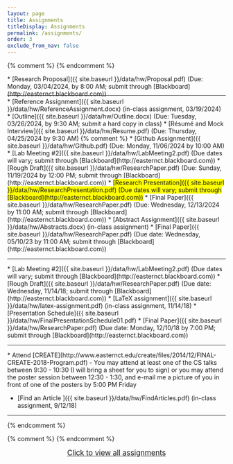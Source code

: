 ```yaml
---
layout: page
title: Assignments 
titleDisplay: Assignments 
permalink: /assignments/
order: 3
exclude_from_nav: false 
---
```


<style>

.hide {
  display:none
}

table, th, td {
  border: 0px solid black;
  border-collapse: collapse;
  text-align: center;
}

td.left {
    text-align: left;
}

a.hide, tr.hide {
    display: none;
}

.due {
    background-color: yellow
}

</style>

<script>
function removeHideClass() {
  var elements = document.getElementsByTagName("tr");
  for (var i = 0; i < elements.length; i++) {
    elements[i].classList.remove("hide");
  }

  element = document.getElementById('hideprevious');
  element.classList.add('hide'); 
} 

</script>

{% comment %}
{% endcomment %}
<div id = 'hidden' class = 'hide' markdown="1">

* Course setup
    * Sign up for [Piazza](https://piazza.com) using your Eastern e-mail address. You will be getting an e-mail with more information shortly.
    * Sign up for [Perusall](https://perusall.com) using your Eastern e-mail address, and enroll in this course. The course code can be found on the syllabus in the [Course Information]({{ site.baseurl }}/info/) section.
* [Autobiography and Piazza Post ]({{ site.baseurl }}/data/hw/Autobiography.pdf) (Due: Thursday, 01/25/2024)
* [Searching the Literature]({{ site.baseurl }}/data/hw/LitSearch.docx) (Due: Tuesday, 01/30/2024); submit through [Blackboard](http://easternct.blackboard.com))
* [Article Discussion - Cellular automata model for evacuation with obstacles](https://perusall.com) (Due: <strike>Tuesday, 01/30/2024</strike> Thursday, 2/1/2024)
* [Article Discussion - Experimental evidence of massive-scale emotional contagion through social networks](https://perusall.com) (Due: Tuesday, 02/06/2024)
* Find an article - see post on [Piazza](https://piazza.com) (Due: Tuesday, 02/06/2024)
* [Article Critique]({{ site.baseurl }}/data/hw/Evaluation-Perusall.pdf) (Due: Monday, 02/13/2024 by 09:30 AM)
* [Literature Review and Annotated Bibliography]({{ site.baseurl }}/data/hw/LitReview.pdf) (Due: Thursday, 02/22/2024 by 9:30 AM; submit through [Blackboard](http://easternct.blackboard.com))
* <span class = 'ddue'>[Lab Meeting #1]({{ site.baseurl }}/data/hw/LabMeeting1.pdf) (Due dates will vary; submit through [Blackboard](http://easternct.blackboard.com))</span>
</div>
* [Research Proposal]({{ site.baseurl }}/data/hw/Proposal.pdf) (Due: Monday, 03/04/2024, by 8:00 AM; submit through [Blackboard](http://easternct.blackboard.com))
<hr style = "margin-bottom:5px; margin-top:-5px; color:red;">
* [Reference Assignment]({{ site.baseurl }}/data/hw/ReferenceAssignment.docx) (in-class assignment, 03/19/2024)
* [Outline]({{ site.baseurl }}/data/hw/Outline.docx) (Due: Tuesday, 03/26/2024, by 9:30 AM; submit a hard copy in class)
* [Résumé and Mock Interview]({{ site.baseurl }}/data/hw/Resume.pdf) (Due: Thursday, 04/25/2024 by 9:30 AM) 
{% comment %}
* [Github Assignment]({{ site.baseurl }}/data/hw/Github.pdf) (Due: Monday, 11/06/2024 by 10:00 AM)
* <span class = "ddue">[Lab Meeting #2]({{ site.baseurl }}/data/hw/LabMeeting2.pdf) (Due dates will vary; submit through [Blackboard](http://easternct.blackboard.com))</span>
* [Rough Draft]({{ site.baseurl }}/data/hw/ResearchPaper.pdf) (Due: Sunday, 11/19/2024 by 12:00 PM; submit through [Blackboard](http://easternct.blackboard.com)) 
* <span class = 'due'>[Research Presentation]({{ site.baseurl }}/data/hw/ResearchPresentation.pdf) (Due dates will vary; submit through [Blackboard](http://easternct.blackboard.com))</span> 
* [Final Paper]({{ site.baseurl }}/data/hw/ResearchPaper.pdf) (Due: Wednesday, 12/13/2024 by 11:00 AM; submit through [Blackboard](http://easternct.blackboard.com)) 
</div>
* [Abstract Assignment]({{ site.baseurl }}/data/hw/Abstracts.docx) (in-class assignment) 
* [Final Paper]({{ site.baseurl }}/data/hw/ResearchPaper.pdf) (Due date: Wednesday, 05/10/23 by 11:00 AM; submit through [Blackboard](http://easternct.blackboard.com)) 
<hr>
* [Lab Meeting #2]({{ site.baseurl }}/data/hw/LabMeeting2.pdf) (Due dates will vary; submit through [Blackboard](http://easternct.blackboard.com))
* [Rough Draft]({{ site.baseurl }}/data/hw/ResearchPaper.pdf) (Due date: Wednesday, 11/14/18; submit through [Blackboard](http://easternct.blackboard.com)) 
* [LaTeX assignment]({{ site.baseurl }}/data/hw/latex-assignment.pdf) (in-class assignment, 11/14/18) 
    * [Presentation Schedule]({{ site.baseurl }}/data/hw/FinalPresentationSchedule01.pdf)
* [Final Paper]({{ site.baseurl }}/data/hw/ResearchPaper.pdf) (Due date: Monday, 12/10/18 by 7:00 PM; submit through [Blackboard](http://easternct.blackboard.com)) 
<hr>
* Attend [CREATE](http://www.easternct.edu/create/files/2014/12/FINAL-CREATE-2018-Program.pdf) - You may attend at least one of the CS talks between 9:30 - 10:30 (I will bring a sheet for you to sign) or you may attend the poster session between 12:30 - 1:30, and e-mail me a picture of you in front of one of the posters by 5:00 PM Friday 

* [Find an Article ]({{ site.baseurl }}/data/hw/FindArticles.pdf) (in-class assignment, 9/12/18)

***

{% endcomment %}
<br>

<script>
const pattern = RegExp('Due:.*([0-9]{2}/[0-9]+/[0-9]{4})');
elements = document.getElementsByTagName('li');

for (el of elements) {
        var res = pattern.exec(el.innerText);
        if (res != null && res.length >= 2) {
                if (new Date(res[1]) >= new Date()) {
                        el.className = 'due';
                }
        }
}
</script>

{% comment %}
{% endcomment %}

<center>
<div id = 'clicker'>
<a href = '#' style='font-size:120%' onclick = 'viewAll();'>Click to view all assignments</a>
<script>
function viewAll() {
    document.getElementById('hidden').classList.remove('hide');
    document.getElementById('clicker').classList.add('hide');
    document.getElementsByTagName('ul')[0].style.marginBottom = '0px'
}
</script>
